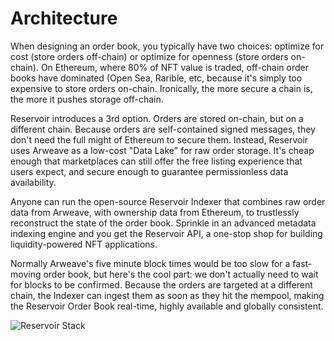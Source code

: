 # Architecture

When designing an order book, you typically have two choices: optimize for cost (store orders off-chain) or optimize for openness (store orders on-chain). On Ethereum, where 80% of NFT value is traded, off-chain order books have dominated (Open Sea, Rarible, etc, because it's simply too expensive to store orders on-chain. Ironically, the more secure a chain is, the more it pushes storage off-chain.

Reservoir introduces a 3rd option. Orders are stored on-chain, but on a different chain. Because orders are self-contained signed messages, they don't need the full might of Ethereum to secure them. Instead, Reservoir uses Arweave as a low-cost "Data Lake" for raw order storage. It's cheap enough that marketplaces can still offer the free listing experience that users expect, and secure enough to guarantee permissionless data availability.

Anyone can run the open-source Reservoir Indexer that combines raw order data from Arweave, with ownership data from Ethereum, to trustlessly reconstruct the state of the order book. Sprinkle in an advanced metadata indexing engine and you get the Reservoir API, a one-stop shop for building liquidity-powered NFT applications.

Normally Arweave's five minute block times would be too slow for a fast-moving order book, but here's the cool part: we don't actually need to wait for blocks to be confirmed. Because the orders are targeted at a different chain, the Indexer can ingest them as soon as they hit the mempool, making the Reservoir Order Book real-time, highly available and globally consistent.

![Reservoir Stack](/img/reservoir2nd.png)
